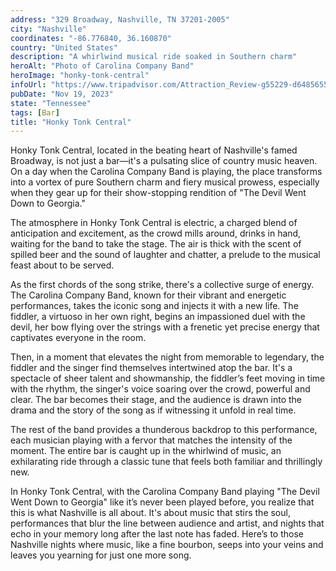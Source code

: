 ```yaml
---
address: "329 Broadway, Nashville, TN 37201-2005"
city: "Nashville"
coordinates: "-86.776840, 36.160870"
country: "United States"
description: "A whirlwind musical ride soaked in Southern charm"
heroAlt: "Photo of Carolina Company Band"
heroImage: "honky-tonk-central"
infoUrl: "https://www.tripadvisor.com/Attraction_Review-g55229-d6485655-Reviews-Honky_Tonk_Central-Nashville_Davidson_County_Tennessee.html"
pubDate: "Nov 19, 2023"
state: "Tennessee"
tags: [Bar]
title: "Honky Tonk Central"
---
```


Honky Tonk Central, located in the beating heart of Nashville's famed Broadway, is not just a bar—it's a pulsating slice of country music heaven. On a day when the Carolina Company Band is playing, the place transforms into a vortex of pure Southern charm and fiery musical prowess, especially when they gear up for their show-stopping rendition of "The Devil Went Down to Georgia."

The atmosphere in Honky Tonk Central is electric, a charged blend of anticipation and excitement, as the crowd mills around, drinks in hand, waiting for the band to take the stage. The air is thick with the scent of spilled beer and the sound of laughter and chatter, a prelude to the musical feast about to be served.

As the first chords of the song strike, there's a collective surge of energy. The Carolina Company Band, known for their vibrant and energetic performances, takes the iconic song and injects it with a new life. The fiddler, a virtuoso in her own right, begins an impassioned duel with the devil, her bow flying over the strings with a frenetic yet precise energy that captivates everyone in the room.

Then, in a moment that elevates the night from memorable to legendary, the fiddler and the singer find themselves intertwined atop the bar. It's a spectacle of sheer talent and showmanship, the fiddler’s feet moving in time with the rhythm, the singer's voice soaring over the crowd, powerful and clear. The bar becomes their stage, and the audience is drawn into the drama and the story of the song as if witnessing it unfold in real time.

The rest of the band provides a thunderous backdrop to this performance, each musician playing with a fervor that matches the intensity of the moment. The entire bar is caught up in the whirlwind of music, an exhilarating ride through a classic tune that feels both familiar and thrillingly new.

In Honky Tonk Central, with the Carolina Company Band playing "The Devil Went Down to Georgia" like it’s never been played before, you realize that this is what Nashville is all about. It's about music that stirs the soul, performances that blur the line between audience and artist, and nights that echo in your memory long after the last note has faded. Here’s to those Nashville nights where music, like a fine bourbon, seeps into your veins and leaves you yearning for just one more song.
